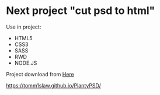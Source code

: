 # Next project "cut psd to html"

Use in project:
- HTML5
- CSS3
- SASS
- RWD
- NODE.JS

Project download from [Here](https://the-awwwesomes.gitbooks.io/html-css-step-by-step/content/pl/appendix/layouts/index.html)

https://tomm1slaw.github.io/PlantyPSD/
